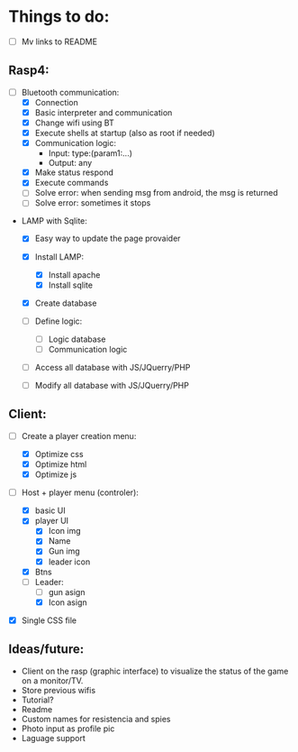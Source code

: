# Things to do:

- [ ] Mv links to README
## Rasp4:
- [ ] Bluetooth communication:
    - [x] Connection
    - [x] Basic interpreter and communication
    - [x] Change wifi using BT
    - [x] Execute shells at startup (also as root if needed)
    - [x] Communication logic:
        - Input: type:(param1:...)
        - Output: any
    - [x] Make status respond
    - [x] Execute commands
    - [ ] Solve error: when sending msg from android, the msg is returned
    - [ ] Solve error: sometimes it stops
- LAMP with Sqlite:
    - [x] Easy way to update the page provaider
    - [x] Install LAMP:
        - [x] Install apache
        - [x] Install sqlite
    - [x] Create database
    - [ ] Define logic:
        - [ ] Logic database
        - [ ] Communication logic
    - [ ] Access all database with JS/JQuerry/PHP
    - [ ] Modify all database with JS/JQuerry/PHP


## Client:
- [ ] Create a player creation menu:
    - [x] Optimize css
    - [x] Optimize html
    - [x] Optimize js
- [ ] Host + player menu (controler):
    - [x] basic UI
    - [x] player UI
        - [x] Icon img
        - [x] Name
        - [x] Gun img
        - [x] leader icon
    - [x] Btns
    - [ ] Leader:
        - [ ] gun asign
        - [x] Icon asign
- [x] Single CSS file











## Ideas/future:
- Client on the rasp (graphic interface) to visualize the status of the game on a monitor/TV.
- Store previous wifis
- Tutorial?
- Readme
- Custom names for resistencia and spies 
- Photo input as profile pic
- Laguage support